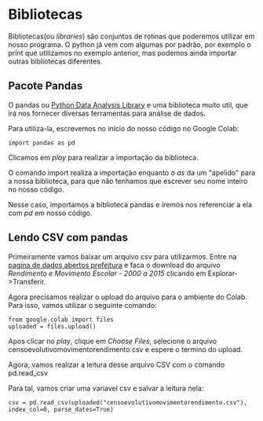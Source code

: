 # Bibliotecas

Bibliotecas(ou _libraries_) são conjuntos de rotinas que poderemos utilizar em nosso programa. O python já vem com algumas por padrão, por exemplo o print que utilizamos no exemplo anterior, mas podemos ainda importar outras bibliotecas diferentes.

## Pacote Pandas

O pandas ou [Python Data Analysis Library](https://pandas.pydata.org/) e uma biblioteca muito util, que irá nos fornecer diversas ferramentas para análise de dados.

Para utiliza-la, escrevemos no início do nosso código no Google Colab:

	import pandas as pd

Clicamos em _play_ para realizar a importação da biblioteca.

O comando import realiza a importação enquanto o _as_ da um "apelido" para a nossa biblioteca, para que não tenhamos que escrever seu nome inteiro no nosso código.

Nesse caso, importamos a biblioteca pandas e iremos nos referenciar a ela com _pd_ em nosso código.

## Lendo CSV com pandas

Primeiramente vamos baixar um arquivo csv para utilizarmos.
Entre na [pagina de dados abertos prefeitura](http://dados.prefeitura.sp.gov.br/pt_PT/dataset/rendimento-e-movimento-escolar-ensino-fundamental) e faca o download do arquivo _Rendimento e Movimento Escolar - 2000 a 2015_ clicando em Explorar->Transferir.

Agora precisamos realizar o upload do arquivo para o ambiente do Colab.
Para isso, vamos utilizar o seguinte comando:

	from google.colab import files
	uploaded = files.upload()

Apos clicar no _play_, clique em _Choose Files_, selecione o arquivo censoevolutivomovimentorendimento.csv e espere o termino do upload.

Agora, vamos realizar a leitura desse arquivo CSV com o comando pd.read_csv

Para tal, vamos criar uma variavel csv e salvar a leitura nela:

	csv = pd.read_csv(uploaded("censoevolutivomovimentorendimento.csv"), index_col=0, parse_dates=True)